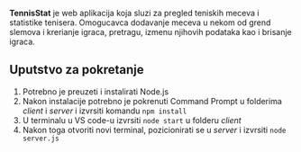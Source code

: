 **TennisStat** je web aplikacija koja sluzi za pregled teniskih meceva i statistike tenisera. Omogucavca dodavanje meceva u nekom od grend slemova i krerianje igraca, pretragu, izmenu njihovih podataka kao i brisanje igraca.

## Uputstvo za pokretanje
1. Potrebno je preuzeti i instalirati Node.js
2. Nakon instalacije potrebno je pokrenuti Command Prompt u folderima _client_ i _server_ i izvrsiti komandu `npm install`
3. U terminalu u VS code-u izvrsiti `node start` u folderu _client_
4. Nakon toga otvoriti novi terminal, pozicionirati se u _server_ i izvrsiti `node server.js`
